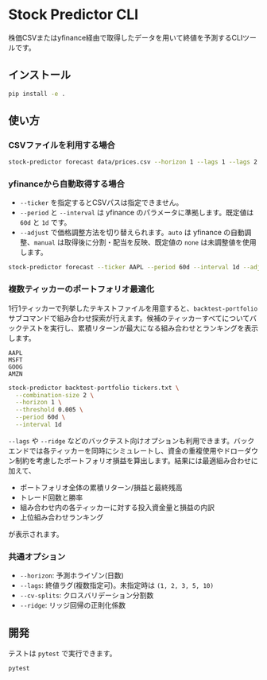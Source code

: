 # Stock Predictor CLI

株価CSVまたはyfinance経由で取得したデータを用いて終値を予測するCLIツールです。

## インストール

```bash
pip install -e .
```

## 使い方

### CSVファイルを利用する場合

```bash
stock-predictor forecast data/prices.csv --horizon 1 --lags 1 --lags 2 --lags 5
```

### yfinanceから自動取得する場合

- `--ticker` を指定するとCSVパスは指定できません。
- `--period` と `--interval` は yfinance のパラメータに準拠します。既定値は `60d` と `1d` です。
- `--adjust` で価格調整方法を切り替えられます。`auto` は yfinance の自動調整、`manual` は取得後に分割・配当を反映、既定値の `none` は未調整値を使用します。

```bash
stock-predictor forecast --ticker AAPL --period 60d --interval 1d --adjust manual
```

### 複数ティッカーのポートフォリオ最適化

1行1ティッカーで列挙したテキストファイルを用意すると、`backtest-portfolio` サブコマンドで組み合わせ探索が行えます。候補のティッカーすべてについてバックテストを実行し、累積リターンが最大になる組み合わせとランキングを表示します。

```text
AAPL
MSFT
GOOG
AMZN
```

```bash
stock-predictor backtest-portfolio tickers.txt \
  --combination-size 2 \
  --horizon 1 \
  --threshold 0.005 \
  --period 60d \
  --interval 1d
```

`--lags` や `--ridge` などのバックテスト向けオプションも利用できます。バックエンドでは各ティッカーを同時にシミュレートし、資金の重複使用やドローダウン制約を考慮したポートフォリオ損益を算出します。結果には最適組み合わせに加えて、

- ポートフォリオ全体の累積リターン/損益と最終残高
- トレード回数と勝率
- 組み合わせ内の各ティッカーに対する投入資金量と損益の内訳
- 上位組み合わせランキング

が表示されます。

### 共通オプション

- `--horizon`: 予測ホライゾン(日数)
- `--lags`: 終値ラグ(複数指定可)。未指定時は `(1, 2, 3, 5, 10)`
- `--cv-splits`: クロスバリデーション分割数
- `--ridge`: リッジ回帰の正則化係数

## 開発

テストは `pytest` で実行できます。

```bash
pytest
```
